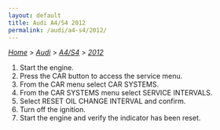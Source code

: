 ```yaml
---
layout: default
title: Audi A4/S4 2012
permalink: /audi/a4-s4/2012/
---
```

[*Home*](/) > [*Audi*](/audi/) > [*A4/S4*](/audi/a4-s4/) > [*2012*](/audi/a4-s4/2012/)
1. Start the engine.
2. Press the CAR button to access the service menu.
3. From the CAR menu select CAR SYSTEMS.
4. From the CAR SYSTEMS menu select SERVICE INTERVALS.
5. Select RESET OIL CHANGE INTERVAL and confirm.
6. Turn off the ignition.
7. Start the engine and verify the indicator has been reset.